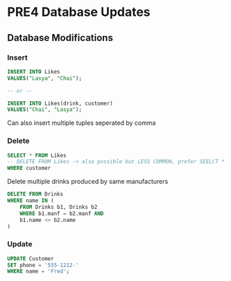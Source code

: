 # PRE4 Database Updates

## Database Modifications
### Insert 
```sql
INSERT INTO Likes
VALUES("Lasya", "Chai");

-- or --

INSERT INTO Likes(drink, customer)
VALUES("Chai", "Lasya");
```
Can also insert multiple tuples seperated by comma

### Delete
```sql
SELECT * FROM Likes
-- DELETE FROM Likes -> also possible but LESS COMMON, prefer SEELCT * 
WHERE customer 
```

Delete multiple drinks produced by same manufacturers 
```sql
DELETE FROM Drinks 
WHERE name IN (
    FROM Drinks b1, Drinks b2
    WHERE b1.manf = b2.manf AND 
    b1.name <> b2.name
)
```

### Update
```sql
UPDATE Customer 
SET phone = '555-1212-'
WHERE name = 'Fred';
```

##

##

##
